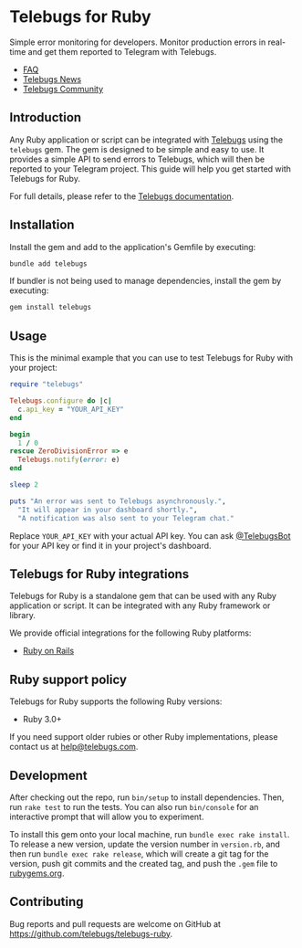 # Telebugs for Ruby

Simple error monitoring for developers. Monitor production errors in real-time
and get them reported to Telegram with Telebugs.

- [FAQ](https://telebugs.com/faq)
- [Telebugs News](https://t.me/TelebugsNews)
- [Telebugs Community](https://t.me/TelebugsCommunity)

## Introduction

Any Ruby application or script can be integrated with
[Telebugs](https://telebugs.com) using the `telebugs` gem. The gem is designed
to be simple and easy to use. It provides a simple API to send errors to
Telebugs, which will then be reported to your Telegram project. This guide will
help you get started with Telebugs for Ruby.

For full details, please refer to the [Telebugs documentation](https://telebugs.com/new/docs/integrations/ruby).

## Installation

Install the gem and add to the application's Gemfile by executing:

```sh
bundle add telebugs
```

If bundler is not being used to manage dependencies, install the gem by executing:

```sh
gem install telebugs
```

## Usage

This is the minimal example that you can use to test Telebugs for Ruby with your
project:

```rb
require "telebugs"

Telebugs.configure do |c|
  c.api_key = "YOUR_API_KEY"
end

begin
  1 / 0
rescue ZeroDivisionError => e
  Telebugs.notify(error: e)
end

sleep 2

puts "An error was sent to Telebugs asynchronously.",
  "It will appear in your dashboard shortly.",
  "A notification was also sent to your Telegram chat."
```

Replace `YOUR_API_KEY` with your actual API key. You can ask
[@TelebugsBot](http://t.me/TelebugsBot) for your API key or find it in
your project's dashboard.

## Telebugs for Ruby integrations

Telebugs for Ruby is a standalone gem that can be used with any Ruby application
or script. It can be integrated with any Ruby framework or library.

We provide official integrations for the following Ruby platforms:

- [Ruby on Rails](https://github.com/telebugs/telebugs-rails)

## Ruby support policy

Telebugs for Ruby supports the following Ruby versions:

- Ruby 3.0+

If you need support older rubies or other Ruby implementations, please contact
us at [help@telebugs.com](mailto:help@telebugs.com).

## Development

After checking out the repo, run `bin/setup` to install dependencies. Then, run
`rake test` to run the tests. You can also run `bin/console` for an interactive
prompt that will allow you to experiment.

To install this gem onto your local machine, run `bundle exec rake install`. To
release a new version, update the version number in `version.rb`, and then run
`bundle exec rake release`, which will create a git tag for the version, push
git commits and the created tag, and push the `.gem` file to
[rubygems.org](https://rubygems.org).

## Contributing

Bug reports and pull requests are welcome on GitHub at https://github.com/telebugs/telebugs-ruby.
